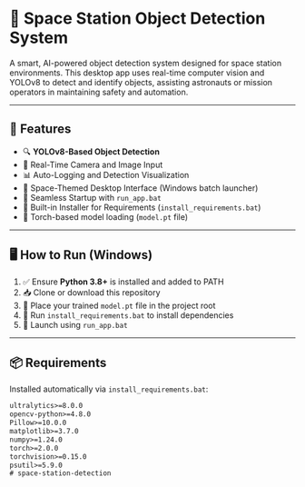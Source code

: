# 🚀 Space Station Object Detection System

A smart, AI-powered object detection system designed for space station environments. This desktop app uses real-time computer vision and YOLOv8 to detect and identify objects, assisting astronauts or mission operators in maintaining safety and automation.

---

## 🧠 Features

- 🔍 **YOLOv8-Based Object Detection**
- 🎥 Real-Time Camera and Image Input
- 📊 Auto-Logging and Detection Visualization
- 🚀 Space-Themed Desktop Interface (Windows batch launcher)
- 🔁 Seamless Startup with `run_app.bat`
- 🔧 Built-in Installer for Requirements (`install_requirements.bat`)
- 💾 Torch-based model loading (`model.pt` file)

---

## 🖥️ How to Run (Windows)

1. ✅ Ensure **Python 3.8+** is installed and added to PATH
2. 📥 Clone or download this repository
3. 🧠 Place your trained `model.pt` file in the project root
4. 💽 Run `install_requirements.bat` to install dependencies
5. 🚀 Launch using `run_app.bat`

---

## 📦 Requirements

Installed automatically via `install_requirements.bat`:

```txt
ultralytics>=8.0.0
opencv-python>=4.8.0
Pillow>=10.0.0
matplotlib>=3.7.0
numpy>=1.24.0
torch>=2.0.0
torchvision>=0.15.0
psutil>=5.9.0
#   s p a c e - s t a t i o n - d e t e c t i o n  
 